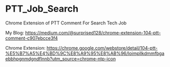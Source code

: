 # PTT_Job_Search
Chrome Extension of PTT Comment For Search Tech Job 

My Blog: https://medium.com/@surprised128/chrome-extension-104-ptt-comment-c907ebcce3f4

Chrome Extension: https://chrome.google.com/webstore/detail/104-ptt-%E5%B7%A5%E4%BD%9C%E8%A9%95%E8%AB%96/loimpllkdmmfbgaebbhpgnmdgndflnnb?utm_source=chrome-ntp-icon
